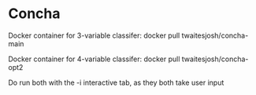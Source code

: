 # Concha

Docker container for 3-variable classifer: docker pull twaitesjosh/concha-main

Docker container for 4-variable classifer: docker pull twaitesjosh/concha-opt2

Do run both with the -i interactive tab, as they both take user input
